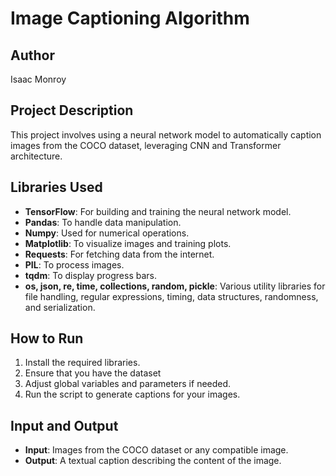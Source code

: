 # Image Captioning Algorithm

## Author
Isaac Monroy

## Project Description
This project involves using a neural network model to automatically caption images from the COCO dataset, leveraging CNN and Transformer architecture.

## Libraries Used
- **TensorFlow**: For building and training the neural network model.
- **Pandas**: To handle data manipulation.
- **Numpy**: Used for numerical operations.
- **Matplotlib**: To visualize images and training plots.
- **Requests**: For fetching data from the internet.
- **PIL**: To process images.
- **tqdm**: To display progress bars.
- **os, json, re, time, collections, random, pickle**: Various utility libraries for file handling, regular expressions, timing, data structures, randomness, and serialization.

## How to Run
1. Install the required libraries.
2. Ensure that you have the dataset 
3. Adjust global variables and parameters if needed.
4. Run the script to generate captions for your images.

## Input and Output
- **Input**: Images from the COCO dataset or any compatible image.
- **Output**: A textual caption describing the content of the image.

